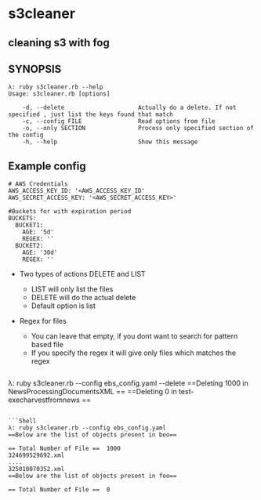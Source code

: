 s3cleaner
=========

## cleaning s3 with fog

## SYNOPSIS
```
λ: ruby s3cleaner.rb --help
Usage: s3cleaner.rb [options]

    -d, --delete                     Actually do a delete. If not specified , just list the keys found that match
    -c, --config FILE                Read options from file
    -o, --only SECTION               Process only specified section of the config
    -h, --help                       Show this message

```

## Example config

```
# AWS Credentials
AWS_ACCESS_KEY_ID: '<AWS_ACCESS_KEY_ID'
AWS_SECRET_ACCESS_KEY: '<AWS_SECRET_ACCESS_KEY>'

#Buckets for with expiration period
BUCKETS:
  BUCKET1:
    AGE: '5d'
    REGEX: ''
  BUCKET2:
    AGE: '30d'
    REGEX: ''

```

- Two types of actions DELETE and LIST
  - LIST will only list the files
  - DELETE will do the actual delete
  - Default option is list
   
- Regex for files
  - You can leave that empty, if you dont want to search for pattern based file
  - If you specify the regex it will give only files which matches the regex


  ```Shell
λ: ruby s3cleaner.rb --config ebs_config.yaml  --delete
==Deleting 1000 in NewsProcessingDocumentsXML ==
==Deleting 0 in test-execharvestfromnews ==

  ```
  
  ```Shell
λ: ruby s3cleaner.rb --config ebs_config.yaml
==Below are the list of objects present in boo==

 == Total Number of File ==  1000
324699529692.xml
....
325010070352.xml
==Below are the list of objects present in foo==

 == Total Number of File ==  0
 
  ```


